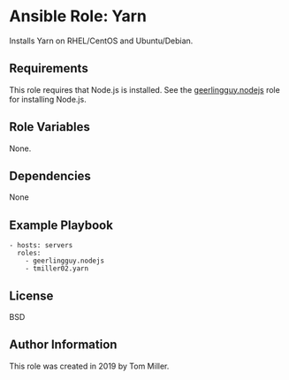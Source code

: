 Ansible Role: Yarn
=========

Installs Yarn on RHEL/CentOS and Ubuntu/Debian.

Requirements
------------

This role requires that Node.js is installed. See the
[geerlingguy.nodejs](https://github.com/geerlingguy/ansible-role-nodejs) role for
installing Node.js.

Role Variables
--------------

None.

Dependencies
------------

None

Example Playbook
----------------

    - hosts: servers
      roles:
        - geerlingguy.nodejs 
        - tmiller02.yarn

License
-------

BSD

Author Information
------------------

This role was created in 2019 by Tom Miller.